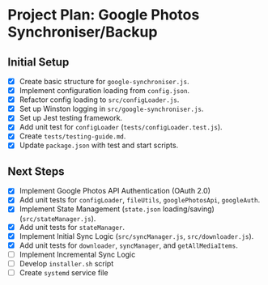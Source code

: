 # Project Plan: Google Photos Synchroniser/Backup

## Initial Setup

- [x] Create basic structure for `google-synchroniser.js`.
- [x] Implement configuration loading from `config.json`.
- [x] Refactor config loading to `src/configLoader.js`.
- [x] Set up Winston logging in `src/google-synchroniser.js`.
- [x] Set up Jest testing framework.
- [x] Add unit test for `configLoader` (`tests/configLoader.test.js`).
- [x] Create `tests/testing-guide.md`.
- [x] Update `package.json` with test and start scripts.

## Next Steps

- [x] Implement Google Photos API Authentication (OAuth 2.0)
- [x] Add unit tests for `configLoader`, `fileUtils`, `googlePhotosApi`, `googleAuth`.
- [x] Implement State Management (`state.json` loading/saving) (`src/stateManager.js`).
- [x] Add unit tests for `stateManager`.
- [x] Implement Initial Sync Logic (`src/syncManager.js`, `src/downloader.js`).
- [x] Add unit tests for `downloader`, `syncManager`, and `getAllMediaItems`.
- [ ] Implement Incremental Sync Logic
- [ ] Develop `installer.sh` script
- [ ] Create `systemd` service file
